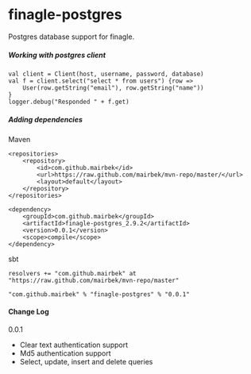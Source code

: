 finagle-postgres
================

Postgres database support for finagle.


##### Working with postgres client

	val client = Client(host, username, password, database)
	val f = client.select("select * from users") {row =>
		User(row.getString("email"), row.getString("name"))
	}
	logger.debug("Responded " + f.get)


##### Adding dependencies

Maven

	<repositories>
		<repository>
			<id>com.github.mairbek</id>
			<url>https://raw.github.com/mairbek/mvn-repo/master/</url>
			<layout>default</layout>
		</repository>
	</repositories>

	<dependency>
		<groupId>com.github.mairbek</groupId>
		<artifactId>finagle-postgres_2.9.2</artifactId>
		<version>0.0.1</version>
		<scope>compile</scope>
	</dependency>

sbt

	resolvers += "com.github.mairbek" at "https://raw.github.com/mairbek/mvn-repo/master"
  
	"com.github.mairbek" % "finagle-postgres" % "0.0.1"

#### Change Log
0.0.1
* Clear text authentication support
* Md5 authentication support
* Select, update, insert and delete queries
